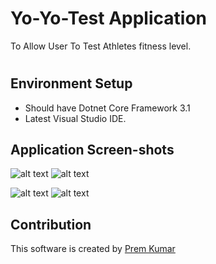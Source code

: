 # Yo-Yo-Test Application

To Allow User To Test Athletes fitness level.

#

## Environment Setup
  - Should have Dotnet Core Framework 3.1
  - Latest Visual Studio IDE.
  
## Application Screen-shots
![alt text](https://drive.google.com/uc?export=view&id=1ABB8i24_o7DPp4wquZuchBFNc7w3fWwo) ![alt text](https://drive.google.com/uc?export=view&id=1DzdOw9MWEJYiT_nebDGkLb6IM3R1OSk7)

![alt text](https://drive.google.com/uc?export=view&id=1cK9Cb_HfeOYAauq3qlXAB2AclXVAhBEj) ![alt text](https://drive.google.com/uc?export=view&id=1UMLzXZxAerzPN7cW9qP6RYkHq9E4y8yE)


## Contribution
This software is created by [Prem Kumar](http://pkworlz.com)
